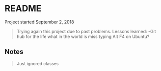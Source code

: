 # README
Project started September 2, 2018
>Trying again this project due to past problems.
>Lessons learned:
>-Git hub for the life
>what in the world is miss typing Alt F4 on Ubuntu?

## Notes
>Just ignored classes
